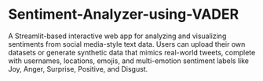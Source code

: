 # Sentiment-Analyzer-using-VADER
A Streamlit-based interactive web app for analyzing and visualizing sentiments from social media-style text data. Users can upload their own datasets or generate synthetic data that mimics real-world tweets, complete with usernames, locations, emojis, and multi-emotion sentiment labels like Joy, Anger, Surprise, Positive, and Disgust.
